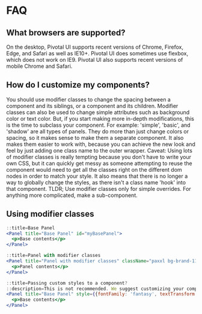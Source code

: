 # FAQ

## What browsers are supported?

On the desktop, Pivotal UI supports recent versions of Chrome, Firefox, Edge, and Safari as well as IE10+. Pivotal UI does sometimes use flexbox, which does not work on IE9.
Pivotal UI also supports recent versions of mobile Chrome and Safari.

## How do I customize my components?

You should use modifier classes to change the spacing between a component and its siblings, or a component and its
 children. Modifier classes can also be used to change simple attributes such as background color or text color. But, if
 you start making more in-depth modifications, this is the time to subclass your component. For example: 'simple',
 'basic', and 'shadow' are all types of panels. They do more than just change colors or spacing, so it makes sense to
 make them a separate component. It also makes them easier to work with, because you can achieve the new look and feel
 by just adding one class name to the outer wrapper.
Caveat: Using lots of modifier classes is really tempting because you don't have to write your own CSS, but it can
 quickly get messy as someone attempting to reuse the component would need to get all the classes right on the
 different dom nodes in order to match your style. It also means that there is no longer a way to globally change the
 styles, as there isn't a class name 'hook' into that component.
TLDR; Use modifier classes only for simple overrides. For anything more complicated, make a sub-component.

## Using modifier classes

```jsx
::title=Base Panel
<Panel title="Base Panel" id="myBasePanel">
  <p>Base contents</p>
</Panel>
```

```jsx
::title=Panel with modifier classes
<Panel title="Panel with modifier classes" className="paxxl bg-brand-11" innerClassName="type-neutral-11 bg-brand-10">
  <p>Panel contents</p>
</Panel>
```

```jsx
::title=Passing custom styles to a component?
::description=This is not recommended. We suggest customizing your component using modifier or custom classes.
<Panel title="Base Panel" style={{fontFamily: 'fantasy', textTransform: 'uppercase'}}>
  <p>Base contents</p>
</Panel>
```